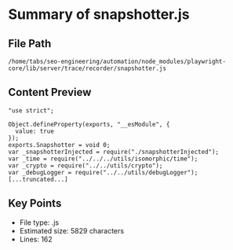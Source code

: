 # Summary of snapshotter.js
  
## File Path
`/home/tabs/seo-engineering/automation/node_modules/playwright-core/lib/server/trace/recorder/snapshotter.js`

## Content Preview
```
"use strict";

Object.defineProperty(exports, "__esModule", {
  value: true
});
exports.Snapshotter = void 0;
var _snapshotterInjected = require("./snapshotterInjected");
var _time = require("../../../utils/isomorphic/time");
var _crypto = require("../../utils/crypto");
var _debugLogger = require("../../utils/debugLogger");
[...truncated...]
```

## Key Points
- File type: .js
- Estimated size: 5829 characters
- Lines: 162
